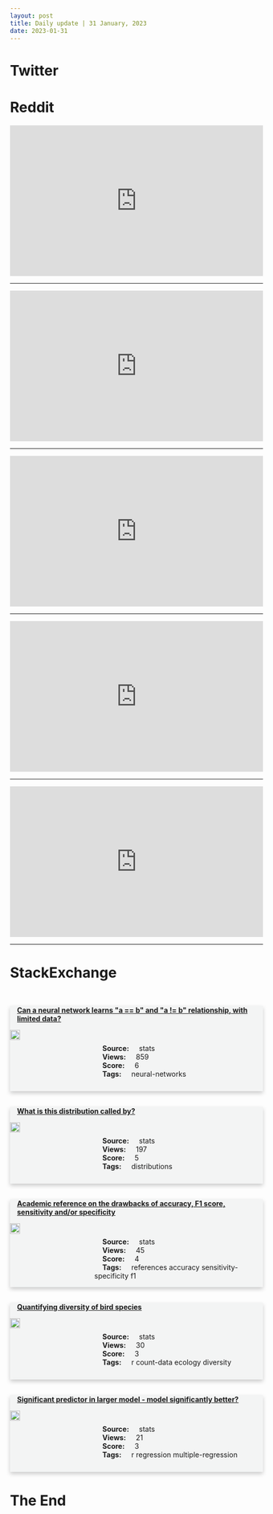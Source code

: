 ```yaml
---
layout: post
title: Daily update | 31 January, 2023
date: 2023-01-31
---
```


<script async src="https://platform.twitter.com/widgets.js" charset="utf-8"></script>


<script src='https://storage.ko-fi.com/cdn/scripts/overlay-widget.js'></script>
<script>
  kofiWidgetOverlay.draw('themldojo', {
    'type': 'floating-chat',
    'floating-chat.donateButton.text': 'Support me',
    'floating-chat.donateButton.background-color': '#f45d22',
    'floating-chat.donateButton.text-color': '#fff'
  });
</script>

# Twitter 

<blockquote class="twitter-tweet"><a href="https://twitter.com/ESPNFC/status/1620085684697534466"></a></blockquote>

<blockquote class="twitter-tweet"><a href="https://twitter.com/ThomasSimonini/status/1620091274052407297"></a></blockquote>

<blockquote class="twitter-tweet"><a href="https://twitter.com/selenaroyf/status/1620081936655089666"></a></blockquote>

<blockquote class="twitter-tweet"><a href="https://twitter.com/JolyonMaugham/status/1620177547840614400"></a></blockquote>

<blockquote class="twitter-tweet"><a href="https://twitter.com/tut_ml/status/1619899354449588225"></a></blockquote>

<blockquote class="twitter-tweet"><a href="https://twitter.com/karpathy/status/1620103412686942208"></a></blockquote>

<blockquote class="twitter-tweet"><a href="https://twitter.com/DeepMind/status/1620014208355123201"></a></blockquote>

<blockquote class="twitter-tweet"><a href="https://twitter.com/PyTorch/status/1620119169625903104"></a></blockquote>

<blockquote class="twitter-tweet"><a href="https://twitter.com/karpathy/status/1620103414490468352"></a></blockquote>

<blockquote class="twitter-tweet"><a href="https://twitter.com/karpathy/status/1620103415799107585"></a></blockquote>

# Reddit 

<iframe id="reddit-embed" src="https://www.redditmedia.com/r/datascience/comments/10p5juf/im_an_analyst_who_works_from_home_and_barely_works?ref_source=embed&amp;ref=share&amp;embed=true" sandbox="allow-scripts allow-same-origin allow-popups" style="border: none;" height="300" width="100%" scrolling="yes"></iframe>
<hr style="width:100%;text-align:left;margin-left:0">
<iframe id="reddit-embed" src="https://www.redditmedia.com/r/datascience/comments/10owdbz/pandas_illustrated_the_visual_guide_to_pandas?ref_source=embed&amp;ref=share&amp;embed=true" sandbox="allow-scripts allow-same-origin allow-popups" style="border: none;" height="300" width="100%" scrolling="yes"></iframe>
<hr style="width:100%;text-align:left;margin-left:0">
<iframe id="reddit-embed" src="https://www.redditmedia.com/r/MachineLearning/comments/10op6va/r_train_cifar10_in_under_10_seconds_on_an_a100?ref_source=embed&amp;ref=share&amp;embed=true" sandbox="allow-scripts allow-same-origin allow-popups" style="border: none;" height="300" width="100%" scrolling="yes"></iframe>
<hr style="width:100%;text-align:left;margin-left:0">
<iframe id="reddit-embed" src="https://www.redditmedia.com/r/MachineLearning/comments/10pb1y3/p_i_launched_catchgpt_a_supervised_model_trained?ref_source=embed&amp;ref=share&amp;embed=true" sandbox="allow-scripts allow-same-origin allow-popups" style="border: none;" height="300" width="100%" scrolling="yes"></iframe>
<hr style="width:100%;text-align:left;margin-left:0">
<iframe id="reddit-embed" src="https://www.redditmedia.com/r/datascience/comments/10osfdh/im_so_lost?ref_source=embed&amp;ref=share&amp;embed=true" sandbox="allow-scripts allow-same-origin allow-popups" style="border: none;" height="300" width="100%" scrolling="yes"></iframe>
<hr style="width:100%;text-align:left;margin-left:0">

<style>
.card {
box-shadow: 0 4px 8px 0 rgba(0,0,0,0.2);
transition: 0.3s;
width: 100%;
background-color: #F3F4F4;
}
p{
    margin-left:  3em;
    padding-top: 1em;
}
.part2{
    display: grid;
    grid-template-columns: 1fr 3fr;
}
h4{
    margin: 1em;
}

.card:hover {
box-shadow: 0 8px 16px 0 rgba(0,0,0,0.2);
}
b {
padding: 2px 16px;
}
</style>
  
# StackExchange 


  <br>
  <div class="card">
  <h4><a href='https://stats.stackexchange.com/questions/603590/can-a-neural-network-learns-a-b-and-a-b-relationship-with-limited-dat'>Can a neural network learns &quot;a == b&quot; and &quot;a != b&quot; relationship, with limited data?</a></h4> 
  <div class="part2">
      <img src="https://cdn.sstatic.net/Sites/stats/Img/apple-touch-icon@2.png?v=344f57aa10cc" alt="Img missing!" style="width:40%">
      <p><b>Source:</b> stats<br><b>Views:</b> 859<br><b>Score:</b> 6<br><b>Tags:</b> <span class="badge badge-dark">neural-networks</span></p> 
  </div>
  </div>
      
  <br>
  <div class="card">
  <h4><a href='https://stats.stackexchange.com/questions/603617/what-is-this-distribution-called-by'>What is this distribution called by?</a></h4> 
  <div class="part2">
      <img src="https://cdn.sstatic.net/Sites/stats/Img/apple-touch-icon@2.png?v=344f57aa10cc" alt="Img missing!" style="width:40%">
      <p><b>Source:</b> stats<br><b>Views:</b> 197<br><b>Score:</b> 5<br><b>Tags:</b> <span class="badge badge-dark">distributions</span></p> 
  </div>
  </div>
      
  <br>
  <div class="card">
  <h4><a href='https://stats.stackexchange.com/questions/603663/academic-reference-on-the-drawbacks-of-accuracy-f1-score-sensitivity-and-or-sp'>Academic reference on the drawbacks of accuracy, F1 score, sensitivity and/or specificity</a></h4> 
  <div class="part2">
      <img src="https://cdn.sstatic.net/Sites/stats/Img/apple-touch-icon@2.png?v=344f57aa10cc" alt="Img missing!" style="width:40%">
      <p><b>Source:</b> stats<br><b>Views:</b> 45<br><b>Score:</b> 4<br><b>Tags:</b> <span class="badge badge-dark">references</span> <span class="badge badge-dark">accuracy</span> <span class="badge badge-dark">sensitivity-specificity</span> <span class="badge badge-dark">f1</span></p> 
  </div>
  </div>
      
  <br>
  <div class="card">
  <h4><a href='https://stats.stackexchange.com/questions/603669/quantifying-diversity-of-bird-species'>Quantifying diversity of bird species</a></h4> 
  <div class="part2">
      <img src="https://cdn.sstatic.net/Sites/stats/Img/apple-touch-icon@2.png?v=344f57aa10cc" alt="Img missing!" style="width:40%">
      <p><b>Source:</b> stats<br><b>Views:</b> 30<br><b>Score:</b> 3<br><b>Tags:</b> <span class="badge badge-dark">r</span> <span class="badge badge-dark">count-data</span> <span class="badge badge-dark">ecology</span> <span class="badge badge-dark">diversity</span></p> 
  </div>
  </div>
      
  <br>
  <div class="card">
  <h4><a href='https://stats.stackexchange.com/questions/603680/significant-predictor-in-larger-model-model-significantly-better'>Significant predictor in larger model - model significantly better?</a></h4> 
  <div class="part2">
      <img src="https://cdn.sstatic.net/Sites/stats/Img/apple-touch-icon@2.png?v=344f57aa10cc" alt="Img missing!" style="width:40%">
      <p><b>Source:</b> stats<br><b>Views:</b> 21<br><b>Score:</b> 3<br><b>Tags:</b> <span class="badge badge-dark">r</span> <span class="badge badge-dark">regression</span> <span class="badge badge-dark">multiple-regression</span></p> 
  </div>
  </div>
      
# The End